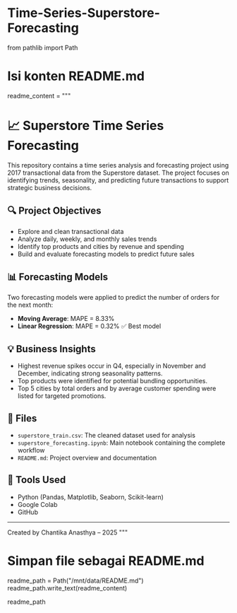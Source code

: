 # Time-Series-Superstore-Forecasting
from pathlib import Path

# Isi konten README.md
readme_content = """
# 📈 Superstore Time Series Forecasting

This repository contains a time series analysis and forecasting project using 2017 transactional data from the Superstore dataset. The project focuses on identifying trends, seasonality, and predicting future transactions to support strategic business decisions.

## 🔍 Project Objectives
- Explore and clean transactional data
- Analyze daily, weekly, and monthly sales trends
- Identify top products and cities by revenue and spending
- Build and evaluate forecasting models to predict future sales

## 📊 Forecasting Models
Two forecasting models were applied to predict the number of orders for the next month:
- **Moving Average**: MAPE = 8.33%
- **Linear Regression**: MAPE = 0.32% ✅ Best model

## 💡 Business Insights
- Highest revenue spikes occur in Q4, especially in November and December, indicating strong seasonality patterns.
- Top products were identified for potential bundling opportunities.
- Top 5 cities by total orders and by average customer spending were listed for targeted promotions.

## 📁 Files
- `superstore_train.csv`: The cleaned dataset used for analysis
- `superstore_forecasting.ipynb`: Main notebook containing the complete workflow
- `README.md`: Project overview and documentation

## 🚀 Tools Used
- Python (Pandas, Matplotlib, Seaborn, Scikit-learn)
- Google Colab
- GitHub

---

Created by Chantika Anasthya – 2025
"""

# Simpan file sebagai README.md
readme_path = Path("/mnt/data/README.md")
readme_path.write_text(readme_content)

readme_path
